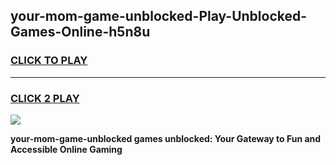 
## your-mom-game-unblocked-Play-Unblocked-Games-Online-h5n8u
<h3>
<a href="https://premium76.site?title=your-mom-game-unblocked&ref=24A">CLICK TO PLAY</a></h3>
<hr>

<h3>
<a href="https://premium76.site?title=your-mom-game-unblocked&ref=24A">CLICK 2 PLAY</a>
  
</h3>

<a href="https://premium76.site?title=your-mom-game-unblocked&ref=24A"><img src="https://clearcache.store/games.png"></a>


**your-mom-game-unblocked games unblocked: Your Gateway to Fun and Accessible Online Gaming**
